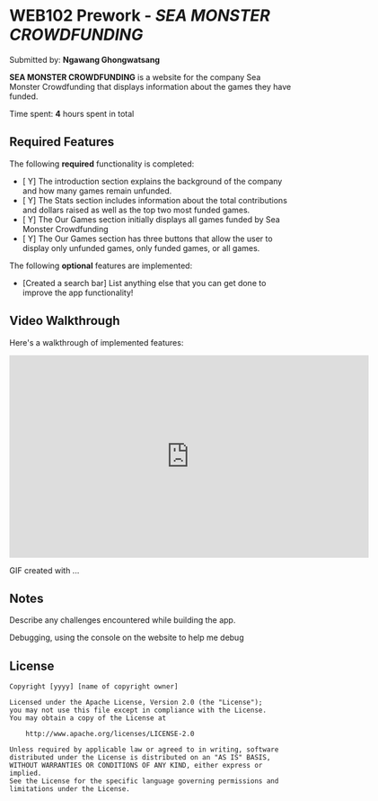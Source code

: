 # WEB102 Prework - *SEA MONSTER CROWDFUNDING*

Submitted by: **Ngawang Ghongwatsang**

**SEA MONSTER CROWDFUNDING** is a website for the company Sea Monster Crowdfunding that displays information about the games they have funded.

Time spent: **4** hours spent in total

## Required Features

The following **required** functionality is completed:

* [ Y] The introduction section explains the background of the company and how many games remain unfunded.
* [ Y] The Stats section includes information about the total contributions and dollars raised as well as the top two most funded games.
* [ Y] The Our Games section initially displays all games funded by Sea Monster Crowdfunding
* [ Y] The Our Games section has three buttons that allow the user to display only unfunded games, only funded games, or all games.

The following **optional** features are implemented:

* [Created a search bar] List anything else that you can get done to improve the app functionality!

## Video Walkthrough

Here's a walkthrough of implemented features:

<iframe src="https://www.loom.com/embed/6ebfa426db6f42498cfe23ed904c4f79" 
        frameborder="0" 
        webkitallowfullscreen 
        mozallowfullscreen 
        allowfullscreen 
        title="Video Walkthrough" 
        width="640" 
        height="360">
</iframe>

<!-- Replace this with whatever GIF tool you used! -->
GIF created with ...  
<!-- Recommended tools:
[Kap](https://getkap.co/) for macOS
[ScreenToGif](https://www.screentogif.com/) for Windows
[peek](https://github.com/phw/peek) for Linux. -->

## Notes

Describe any challenges encountered while building the app.

Debugging, using the console on the website to help me debug

## License

    Copyright [yyyy] [name of copyright owner]

    Licensed under the Apache License, Version 2.0 (the "License");
    you may not use this file except in compliance with the License.
    You may obtain a copy of the License at

        http://www.apache.org/licenses/LICENSE-2.0

    Unless required by applicable law or agreed to in writing, software
    distributed under the License is distributed on an "AS IS" BASIS,
    WITHOUT WARRANTIES OR CONDITIONS OF ANY KIND, either express or implied.
    See the License for the specific language governing permissions and
    limitations under the License.
